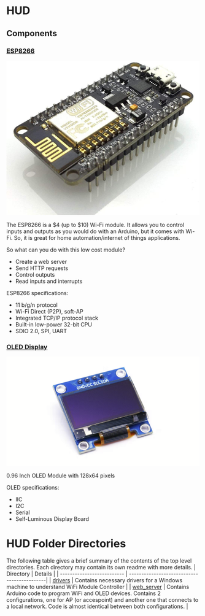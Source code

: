 # HUD 

## Components

### [ESP8266](https://www.amazon.com/gp/product/B081CSJV2V/ref=ppx_yo_dt_b_asin_title_o01_s00?ie=UTF8&psc=1)

![ESP8266](../docs/images/esp8266.jpg)

The ESP8266 is a $4 (up to $10) Wi-Fi module. It allows you to control inputs and outputs as you would do with an Arduino, but it comes with Wi-Fi.
So, it is great for home automation/internet of things applications.

So what can you do with this low cost module?
 * Create a web server
 * Send HTTP requests
 * Control outputs
 * Read inputs and interrupts

ESP8266 specifications:

 * 11 b/g/n protocol
 * Wi-Fi Direct (P2P), soft-AP
 * Integrated TCP/IP protocol stack
 * Built-in low-power 32-bit CPU
 * SDIO 2.0, SPI, UART

### [OLED Display](https://www.amazon.com/gp/product/B09JWN8K99/ref=ppx_yo_dt_b_asin_title_o01_s00?ie=UTF8&th=1) 

![ESP8266](../docs/images/OLED.png)

0.96 Inch OLED Module with 128x64 pixels

OLED specifications:
* IIC
* I2C
* Serial
* Self-Luminous Display Board


# HUD Folder Directories
The following table gives a brief summary of the contents of the top level directories.
Each directory may contain its own readme with more details.
| Directory                  | Details                                     |
| -------------------------- | --------------------------------------------|
| [drivers](drivers)         | Contains necessary drivers for a Windows machine to understand WiFi Module Controller |
| [web_server](web_server)   | Contains Arduino code to program WiFi and OLED devices. Contains 2 configurations, one for AP (or accespoint) and another one that connects to a local network. Code is almost identical between both configurations.   |

